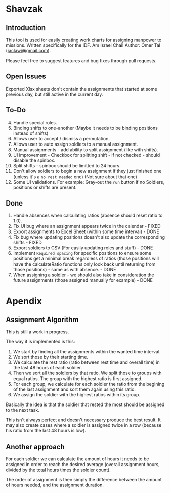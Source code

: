 # Shavzak
## Introduction
This tool is used for easily creating work charts for assigning manpower to missions. Written specifically for the IDF. Am Israel Chai!
Author: Omer Tal (jaclawi@gmail.com).

Please feel free to suggest features and bug fixes through pull requests.

## Open Issues
Exported Xlsx sheets don't contain the assignments that started at some previous day, but still active in the current day.

## To-Do
4. Handle special roles.
5. Binding shifts to one-another (Maybe it needs to be binding positions instead of shifts)
8. Allows user to accept / dismiss a permutation.
9. Allows user to auto assign soldiers to a manual assignment.
10. Manual assignments - add ability to split assignment (like with shifts).
11. UI improvement - Checkbox for splitting shift - if not checked - should disable the spinbox.
12. Split shifts - spinbox should be limitted to 24 hours.
14. Don't allow soldiers to begin a new assignment if they just finished one (unless it's a `no rest needed` one) (Not sure about that one)
15. Some UI validations. For example: Gray-out the `run` button if no Soldiers, positions or shifts are present.

## Done
1. Handle absences when calculating ratios (absence should reset ratio to 1.0). 
2. Fix UI bug where an assignment appears twice in the calendar - FIXED
3. Export assignments to Excel Sheet (within some time interval) - DONE
6. Fix bug where updating positions doesn't also update the corresponding shifts  - FIXED
7. Export soldiers to CSV (For easily updating roles and stuff) - DONE
13. Implement `Required spacing` for specific positions to ensure some positions get a minimal break regardless of ratios (those positions will have the calculateRatio functions only look back until returning from those positions) - same as with absence. - DONE
16. When assigning a soldier - we should also take in consideration the future assignments (those assigned manually for example) - DONE


# Apendix
## Assignment Algorithm
This is still a work in progress.

The way it is implemented is this:

1. We start by finding all the assignments within the wanted time interval.
2. We sort those by their starting time.
3. We calculate the rest ratio (ratio between rest time and overall time) in the last 48 hours of each soldier.
4. Then we sort all the soldiers by that ratio. We split those to groups with equal ratios. The group with the highest ratio is first assigned.
5. For each group, we calculate for each soldier the ratio from the begining of the last assignment and sort them again using this ratio.
6. We assign the soldier with the highest ratios within its group.

Basically the idea is that the soldier that rested the most should be assigned to the next task.

This isn't always perfect and doesn't necessary produce the best result.
It may also create cases where a soldier is assigned twice in a row (because his ratio from the last 48 hours is low).

## Another approach
For each soldier we can calculate the amount of hours it needs to be assigned in order to reach the desired average (overall assignment hours, divided by the total hours times the soldier count).

The order of assignment is then simply the difference between the amount of hours needed, and the assignment duration.